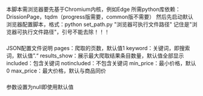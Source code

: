 ###
本脚本需浏览器要先基于Chromium内核，例如Edge
所需python库依赖：DrissionPage，tqdm（progress版需要，common版不需要）
然后先启动默认浏览器配置脚本，格式：python set_path.py "浏览器可执行文件路径"
记住是"浏览器可执行文件路径"，引号不能去除！！！
###
JSON配置文件说明
pages：爬取的页数，默认值1
keyword：关键词，即搜索词，默认值”.“
results_show：展示最大爬取结果条目数量，默认值全部显示
included：包含关键词
notincluded：不包含关键词
min_price：最小价格，默认0
max_price：最大价格，默认与商品同价
###
参数设置为null即使用默认值
